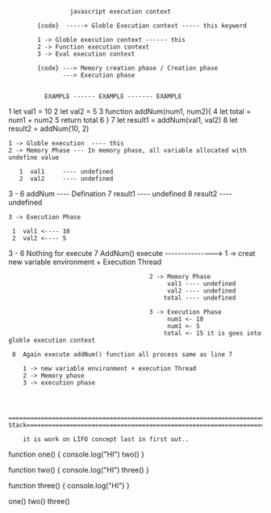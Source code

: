                      javascript execution context

            {code}  -----> Globle Execution context ----- this keyword

            1 -> Globle execution context ------ this
            2 -> Function execution context
            3 -> Eval execution context

            {code} ---> Memory creation phase / Creation phase 
                   ---> Execution phase


              EXAMPLE ------ EXAMPLE ------- EXAMPLE
            
 1   let val1 = 10
 2   let val2 = 5 
 3   function addNum(num1, num2){
 4       let total = num1 + num2
 5      return total
 6  }
 7  let result1 = addNum(val1, val2)
 8  let result2 = addNum(10, 2)

    1 -> Globle execution  ---- this 
    2 -> Memory Phase --- In memory phase, all variable allocated with undefine value
         
       1  val1     ---- undefined
       2  val2     ---- undefined
   3 - 6  addNum   ---- Defination
       7  result1  ---- undefined
       8  result2  ---- undefined

    3 -> Execution Phase

     1  val1 <---- 10
     2  val2 <---- 5 
 3 - 6  Nothing for execute
     7  AddNum() execute  ---------------> 1 -> creat new variable environment  + Execution Thread

                                           2 -> Memory Phase 
                                                val1 ---- undefined 
                                                val2 ---- undefined 
                                               total ---- undefined

                                           3 -> Execution Phase 
                                                num1 <- 10
                                                num1 <- 5
                                               total <- 15 it is goes into globle execution context
    
     8  Again execute addNum() function all process same as line 7

        1 -> new variable environment + execution Thread
        2 -> Memory phase
        3 -> execution phase



        ================================================================================Call Stack=====================================================================================

        it is work on LIFO concept last in first out..

function one() {
    console.log("HI")
    two()
}

function two() {
    console.log("HI")
    three()
}

function three() {
    console.log("HI")
}

one()
two()
three()




        
                                               
                                                
                            

